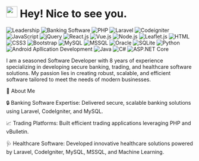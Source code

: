 <h1><img src="https://emojis.slackmojis.com/emojis/images/1531849430/4246/blob-sunglasses.gif?1531849430" width="30"/> Hey! Nice to see you.</h1>

![Leadership](https://img.shields.io/badge/Leadership-Excellence-blue?style=flat-square&logo=fa-solid:user-tie)
![Banking Software](https://img.shields.io/badge/Banking-Software-blue?style=flat-square&logo=fa-solid:landmark)
![PHP](https://img.shields.io/badge/PHP-777BB4?style=flat-square&logo=php&logoColor=white)
![Laravel](https://img.shields.io/badge/Laravel-FF2D20?style=flat-square&logo=laravel&logoColor=white)
![Codeigniter](https://img.shields.io/badge/Codeigniter-FF2D20?style=flat-square&logo=codeigniter&logoColor=white)
![JavaScript](https://img.shields.io/badge/JavaScript-F7DF1E?style=flat-square&logo=javascript&logoColor=black)
![jQuery](https://img.shields.io/badge/jQuery-0769AD?style=flat-square&logo=jquery&logoColor=white)
![React.js](https://img.shields.io/badge/React.js-0081CB?style=flat-square&logo=react&logoColor=61DAFB)
![Vue.js](https://img.shields.io/badge/Vue.js-35495E?style=flat-square&logo=vue.js&logoColor=4FC08D)
![Node.js](https://img.shields.io/badge/Node.js-43853D?style=flat-square&logo=node.js&logoColor=white)
![Leaflet.js](https://img.shields.io/badge/Leaflet.js-199900?style=flat-square&logo=node.js&logoColor=white)
![HTML](https://img.shields.io/badge/HTML5-E34F26?style=flat-square&logo=html5&logoColor=white)
![CSS3](https://img.shields.io/badge/CSS3-1572B6?style=flat-square&logo=css3&logoColor=white)
![Bootstrap](https://img.shields.io/badge/Bootstrap-563D7C?style=flat-square&logo=bootstrap&logoColor=white)
![MySQL](https://img.shields.io/badge/MySQL-005C84?style=flat-square&logo=mysql&logoColor=white)
![MSSQL](https://img.shields.io/badge/MSSQL-Server-CC2927?style=flat-square&logo=microsoftsqlserver&logoColor=white)
![Oracle](https://img.shields.io/badge/Oracle-Database-F80000?style=flat-square&logo=oracle&logoColor=white)
![SQLite](https://img.shields.io/badge/SQLite-07405E?style=flat-square&logo=sqlite&logoColor=white)
![Python](https://img.shields.io/badge/Python-3776AB?style=flat-square&logo=python&logoColor=white)
![Android Apllication Development](https://img.shields.io/badge/Android-199900?style=flat-square&logo=android&logoColor=white)
![Java](https://img.shields.io/badge/Java-17-orange?logo=java&logoColor=white&style=flat-square)
![C#](https://img.shields.io/badge/C%23-11-blue?logo=csharp&logoColor=white&style=flat-square)
![ASP.NET Core](https://img.shields.io/badge/ASP.NET_Core-8-blue?logo=dotnet&logoColor=white&style=flat-square)

I am a seasoned Software Developer with 8 years of experience specializing in developing secure banking, trading, and healthcare software solutions. My passion lies in creating robust, scalable, and efficient software tailored to meet the needs of modern businesses.

🌟 About Me

🔒 Banking Software Expertise: Delivered secure, scalable banking solutions using Laravel, CodeIgniter, and MySQL.

📈 Trading Platforms: Built efficient trading applications leveraging PHP and vBulletin.

🩺 Healthcare Software: Developed innovative healthcare solutions powered by Laravel, CodeIgniter, MySQL, MSSQL, and Machine Learning.

